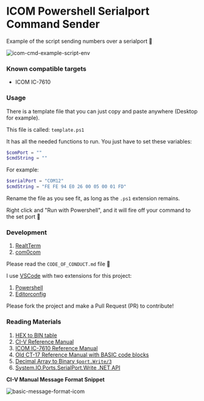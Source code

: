 # ICOM Powershell Serialport Command Sender

Example of the script sending numbers over a serialport :tada:

![icom-cmd-example-script-env](https://user-images.githubusercontent.com/9837366/43174596-96fb9452-8f80-11e8-8371-174b7ad339cb.PNG)

### Known compatible targets

* ICOM IC-7610

### Usage

There is a template file that you can just copy and paste anywhere (Desktop for example).

This file is called: `template.ps1`

It has all the needed functions to run. You just have to set these variables:

```ps1
$comPort = ""
$cmdString = ""
```

For example:

```ps1
$serialPort = "COM12"
$cmdString = "FE FE 94 E0 26 00 05 00 01 FD"
```

Rename the file as you see fit, as long as the `.ps1` extension remains.

Right click and "Run with Powershell", and it will fire off your command to the set port :tada:

### Development

1. [RealtTerm](https://sourceforge.net/projects/realterm/)
1. [com0com](https://sourceforge.net/projects/com0com/)

Please read the `CODE_OF_CONDUCT.md` file :pray:

I use [VSCode](https://code.visualstudio.com/) with two extensions for this project:

1. [Powershell](https://marketplace.visualstudio.com/items?itemName=ms-vscode.PowerShell)
1. [Editorconfig](https://marketplace.visualstudio.com/items?itemName=EditorConfig.EditorConfig)

Please fork the project and make a Pull Request (PR) to contribute!

### Reading Materials

1. [HEX to BIN table](http://vlsm-calc.net/decbinhex.php)
1. [CI-V Reference Manual](http://www.icomamerica.com/en/support/kb/article.aspx?ArticleNumber=63AE624429)
1. [ICOM IC-7610 Reference Manual](http://www.icomamerica.com/en/downloads/default.aspx?Category=661)
1. [Old CT-17 Reference Manual with BASIC code blocks](http://www.icom.co.jp/world/support/download/manual/pdf/CT-17.pdf)
1. [Decimal Array to Binary `$port.Write/3`](https://social.technet.microsoft.com/Forums/office/en-US/c0cad62d-5e6d-47de-97a6-406f50025d7f/sendingreading-hex-data-to-a-serial-port-in-powershell?forum=winserverpowershell)
1. [System.IO.Ports.SerialPort.Write .NET API](https://msdn.microsoft.com/en-us/library/System.IO.Ports.SerialPort.Write.aspx)

**CI-V Manual Message Format Snippet**

![basic-message-format-icom](https://user-images.githubusercontent.com/9837366/43176722-9fef0936-8f8a-11e8-8ab1-22e65ffe0977.PNG)
